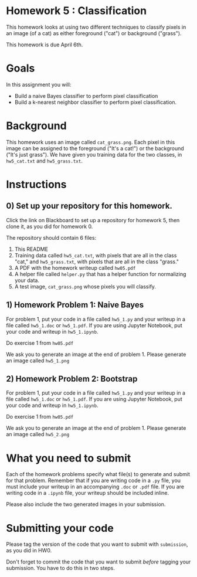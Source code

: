 # Homework 5 : Classification

This homework looks at using two different techniques to classify pixels in an image (of a cat) as either foreground ("cat") or background ("grass").

This homework is due April 6th.

# Goals

In this assignment you will:

* Build a naive Bayes classifier to perform pixel classification
* Build a k-nearest neighbor classifier to perform pixel classification.

# Background

This homework uses an image called `cat_grass.png`. Each pixel in this image can be assigned to the foreground ("It's a cat!") or the background ("It's just grass"). We have given you training data for the two classes, in `hw5_cat.txt` and `hw5_grass.txt`.

# Instructions

## 0) Set up your repository for this homework.

Click the link on Blackboard to set up a repository for homework 5, then clone it, as you did for homework 0.

The repository should contain 6 files:

1. This README
2. Training data called `hw5_cat.txt`, with pixels that are all in the class "cat," and `hw5_grass.txt`, with pixels that are all in the class "grass."
3. A PDF with the homework writeup called `hw05.pdf`
4. A helper file called `helper.py` that has a helper function for normalizing your data.
5. A test image, `cat_grass.png` whose pixels you will classify.

## 1) Homework Problem 1: Naive Bayes

For problem 1, put your code in a file called `hw5_1.py` and your writeup in a file called `hw5_1.doc` or `hw5_1.pdf`. If you are using Jupyter Notebook, put your code and writeup in `hw5_1.ipynb`.

Do exercise 1 from `hw05.pdf`

We ask you to generate an image at the end of problem 1. Please generate an image called `hw5_1.png`

## 2) Homework Problem 2: Bootstrap

For problem 1, put your code in a file called `hw5_1.py` and your writeup in a file called `hw5_1.doc` or `hw5_1.pdf`. If you are using Jupyter Notebook, put your code and writeup in `hw5_1.ipynb`.

Do exercise 1 from `hw05.pdf`

We ask you to generate an image at the end of problem 1. Please generate an image called `hw5_2.png`

# What you need to submit

Each of the homework problems specify what file(s) to generate and submit for
that problem. Remember that if you are writing code in a `.py` file, you must
include your writeup in an accompanying `.doc` or `.pdf` file. If you are
writing code in a `.ipynb` file, your writeup should be included inline.

Please also include the two generated images in your submission.

# Submitting your code

Please tag the version of the code that you want to submit with `submission`, as you did in HW0.

Don't forget to commit the code that you want to submit *before* tagging your submission. You have to do this in two steps.